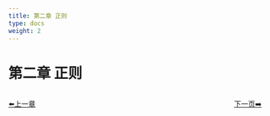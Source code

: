 ```yaml
---
title: 第二章 正则
type: docs
weight: 2
---
```


# 第二章 正则


<div style="display: flex;justify-content: space-between;align-items: center;">
<p><a href="https://books.linuxwt.com/linuxwtbash/ChapterOne/">⬅️上一章</a></p>
<p><a href="https://books.linuxwt.com/linuxwtbash/ChapterTwo/Regular_Anyzifu/">下一页➡️</a></p>
</div>


